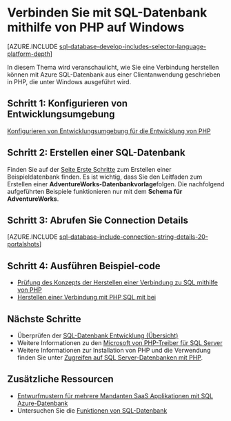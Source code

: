 <properties
    pageTitle="Verbinden mit SQL-Datenbank mithilfe von PHP auf Windows | Microsoft Azure"
    description="Zeigt ein Beispiel für PHP-Programm, das von einem Windows-Client stellt eine Verbindung mit Azure SQL-Datenbank her, und enthält Links zu den erforderlichen Softwarekomponenten vom Client erforderlich."
    services="sql-database"
    documentationCenter=""
    authors="meet-bhagdev"
    manager="jhubbard"
    editor=""/>


<tags
    ms.service="sql-database"
    ms.workload="drivers"
    ms.tgt_pltfrm="na"
    ms.devlang="php"
    ms.topic="article"
    ms.date="10/03/2016"
    ms.author="meetb"/>


# <a name="connect-to-sql-database-by-using-php-on-windows"></a>Verbinden Sie mit SQL-Datenbank mithilfe von PHP auf Windows


[AZURE.INCLUDE [sql-database-develop-includes-selector-language-platform-depth](../../includes/sql-database-develop-includes-selector-language-platform-depth.md)] 


In diesem Thema wird veranschaulicht, wie Sie eine Verbindung herstellen können mit Azure SQL-Datenbank aus einer Clientanwendung geschrieben in PHP, die unter Windows ausgeführt wird.

## <a name="step-1--configure-development-environment"></a>Schritt 1: Konfigurieren von Entwicklungsumgebung

[Konfigurieren von Entwicklungsumgebung für die Entwicklung von PHP](https://msdn.microsoft.com/library/mt720663.aspx)

## <a name="step-2-create-a-sql-database"></a>Schritt 2: Erstellen einer SQL-Datenbank

Finden Sie auf der [Seite Erste Schritte](sql-database-get-started.md) zum Erstellen einer Beispieldatenbank finden.  Es ist wichtig, dass Sie den Leitfaden zum Erstellen einer **AdventureWorks-Datenbankvorlage**folgen. Die nachfolgend aufgeführten Beispiele funktionieren nur mit dem **Schema für AdventureWorks**.


## <a name="step-3-get-connection-details"></a>Schritt 3: Abrufen Sie Connection Details

[AZURE.INCLUDE [sql-database-include-connection-string-details-20-portalshots](../../includes/sql-database-include-connection-string-details-20-portalshots.md)]


## <a name="step-4-run-sample-code"></a>Schritt 4: Ausführen Beispiel-code

* [Prüfung des Konzepts der Herstellen einer Verbindung zu SQL mithilfe von PHP](https://msdn.microsoft.com/library/mt720665.aspx)
* [Herstellen einer Verbindung mit PHP SQL mit bei](https://msdn.microsoft.com/library/mt720667.aspx)


## <a name="next-steps"></a>Nächste Schritte

* Überprüfen der [SQL-Datenbank Entwicklung (Übersicht)](sql-database-develop-overview.md)
* Weitere Informationen zu den [Microsoft von PHP-Treiber für SQL Server](https://msdn.microsoft.com/library/dn865013.aspx)
* Weitere Informationen zur Installation von PHP und die Verwendung finden Sie unter [Zugreifen auf SQL Server-Datenbanken mit PHP](http://social.technet.microsoft.com/wiki/contents/articles/1258.accessing-sql-server-databases-from-php.aspx).

## <a name="additional-resources"></a>Zusätzliche Ressourcen 

* [Entwurfmustern für mehrere Mandanten SaaS Applikationen mit SQL Azure-Datenbank](sql-database-design-patterns-multi-tenancy-saas-applications.md)
* Untersuchen Sie die [Funktionen von SQL-Datenbank](https://azure.microsoft.com/services/sql-database/)
